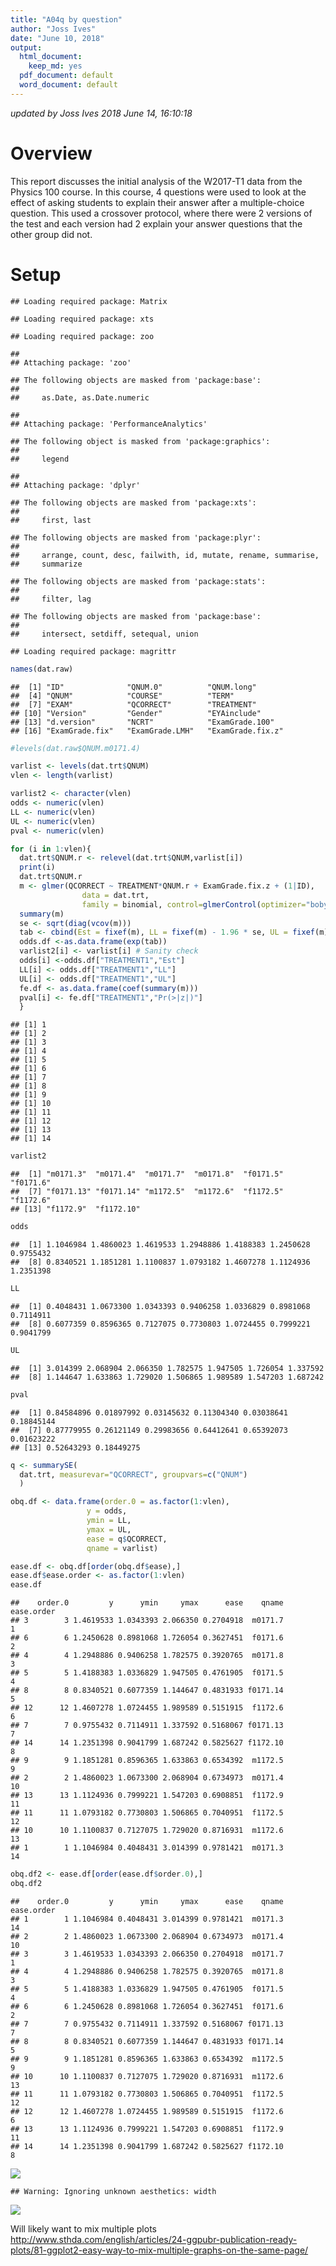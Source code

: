 ```yaml
---
title: "A04q by question"
author: "Joss Ives"
date: "June 10, 2018"
output:
  html_document:
    keep_md: yes
  pdf_document: default
  word_document: default
---
```




*updated by Joss Ives 2018 June 14, 16:10:18*

# Overview
This report discusses the initial analysis of the W2017-T1 data from the Physics 100 course. In this course, 4 questions were used to look at the effect of asking students to explain their answer after a multiple-choice question. This used a crossover protocol, where there were 2 versions of the test and each version had 2 explain your answer questions that the other group did not. 

# Setup


```
## Loading required package: Matrix
```

```
## Loading required package: xts
```

```
## Loading required package: zoo
```

```
## 
## Attaching package: 'zoo'
```

```
## The following objects are masked from 'package:base':
## 
##     as.Date, as.Date.numeric
```

```
## 
## Attaching package: 'PerformanceAnalytics'
```

```
## The following object is masked from 'package:graphics':
## 
##     legend
```

```
## 
## Attaching package: 'dplyr'
```

```
## The following objects are masked from 'package:xts':
## 
##     first, last
```

```
## The following objects are masked from 'package:plyr':
## 
##     arrange, count, desc, failwith, id, mutate, rename, summarise,
##     summarize
```

```
## The following objects are masked from 'package:stats':
## 
##     filter, lag
```

```
## The following objects are masked from 'package:base':
## 
##     intersect, setdiff, setequal, union
```

```
## Loading required package: magrittr
```




```r
names(dat.raw)
```

```
##  [1] "ID"              "QNUM.0"          "QNUM.long"      
##  [4] "QNUM"            "COURSE"          "TERM"           
##  [7] "EXAM"            "QCORRECT"        "TREATMENT"      
## [10] "Version"         "Gender"          "EYAinclude"     
## [13] "d.version"       "NCRT"            "ExamGrade.100"  
## [16] "ExamGrade.fix"   "ExamGrade.LMH"   "ExamGrade.fix.z"
```




```r
#levels(dat.raw$QNUM.m0171.4)
```






```r
varlist <- levels(dat.trt$QNUM)
vlen <- length(varlist)

varlist2 <- character(vlen)
odds <- numeric(vlen)
LL <- numeric(vlen)
UL <- numeric(vlen)
pval <- numeric(vlen)

for (i in 1:vlen){
  dat.trt$QNUM.r <- relevel(dat.trt$QNUM,varlist[i])
  print(i)
  dat.trt$QNUM.r
  m <- glmer(QCORRECT ~ TREATMENT*QNUM.r + ExamGrade.fix.z + (1|ID), 
                data = dat.trt, 
                family = binomial, control=glmerControl(optimizer="bobyqa"))
  summary(m)
  se <- sqrt(diag(vcov(m)))
  tab <- cbind(Est = fixef(m), LL = fixef(m) - 1.96 * se, UL = fixef(m) + 1.96 *se)
  odds.df <-as.data.frame(exp(tab))
  varlist2[i] <- varlist[i] # Sanity check
  odds[i] <-odds.df["TREATMENT1","Est"]
  LL[i] <- odds.df["TREATMENT1","LL"]
  UL[i] <- odds.df["TREATMENT1","UL"]
  fe.df <- as.data.frame(coef(summary(m)))
  pval[i] <- fe.df["TREATMENT1","Pr(>|z|)"]
  }
```

```
## [1] 1
## [1] 2
## [1] 3
## [1] 4
## [1] 5
## [1] 6
## [1] 7
## [1] 8
## [1] 9
## [1] 10
## [1] 11
## [1] 12
## [1] 13
## [1] 14
```

```r
varlist2
```

```
##  [1] "m0171.3"  "m0171.4"  "m0171.7"  "m0171.8"  "f0171.5"  "f0171.6" 
##  [7] "f0171.13" "f0171.14" "m1172.5"  "m1172.6"  "f1172.5"  "f1172.6" 
## [13] "f1172.9"  "f1172.10"
```

```r
odds
```

```
##  [1] 1.1046984 1.4860023 1.4619533 1.2948886 1.4188383 1.2450628 0.9755432
##  [8] 0.8340521 1.1851281 1.1100837 1.0793182 1.4607278 1.1124936 1.2351398
```

```r
LL
```

```
##  [1] 0.4048431 1.0673300 1.0343393 0.9406258 1.0336829 0.8981068 0.7114911
##  [8] 0.6077359 0.8596365 0.7127075 0.7730803 1.0724455 0.7999221 0.9041799
```

```r
UL
```

```
##  [1] 3.014399 2.068904 2.066350 1.782575 1.947505 1.726054 1.337592
##  [8] 1.144647 1.633863 1.729020 1.506865 1.989589 1.547203 1.687242
```

```r
pval
```

```
##  [1] 0.84584896 0.01897992 0.03145632 0.11304340 0.03038641 0.18845144
##  [7] 0.87779955 0.26121149 0.29983656 0.64412641 0.65392073 0.01623222
## [13] 0.52643293 0.18449275
```





```r
q <- summarySE(
  dat.trt, measurevar="QCORRECT", groupvars=c("QNUM")
  )

obq.df <- data.frame(order.0 = as.factor(1:vlen),
                 y = odds,
                 ymin = LL,
                 ymax = UL,
                 ease = q$QCORRECT,
                 qname = varlist)

ease.df <- obq.df[order(obq.df$ease),]
ease.df$ease.order <- as.factor(1:vlen)
ease.df
```

```
##    order.0         y      ymin     ymax      ease    qname ease.order
## 3        3 1.4619533 1.0343393 2.066350 0.2704918  m0171.7          1
## 6        6 1.2450628 0.8981068 1.726054 0.3627451  f0171.6          2
## 4        4 1.2948886 0.9406258 1.782575 0.3920765  m0171.8          3
## 5        5 1.4188383 1.0336829 1.947505 0.4761905  f0171.5          4
## 8        8 0.8340521 0.6077359 1.144647 0.4831933 f0171.14          5
## 12      12 1.4607278 1.0724455 1.989589 0.5151915  f1172.6          6
## 7        7 0.9755432 0.7114911 1.337592 0.5168067 f0171.13          7
## 14      14 1.2351398 0.9041799 1.687242 0.5825627 f1172.10          8
## 9        9 1.1851281 0.8596365 1.633863 0.6534392  m1172.5          9
## 2        2 1.4860023 1.0673300 2.068904 0.6734973  m0171.4         10
## 13      13 1.1124936 0.7999221 1.547203 0.6908851  f1172.9         11
## 11      11 1.0793182 0.7730803 1.506865 0.7040951  f1172.5         12
## 10      10 1.1100837 0.7127075 1.729020 0.8716931  m1172.6         13
## 1        1 1.1046984 0.4048431 3.014399 0.9781421  m0171.3         14
```

```r
obq.df2 <- ease.df[order(ease.df$order.0),]
obq.df2
```

```
##    order.0         y      ymin     ymax      ease    qname ease.order
## 1        1 1.1046984 0.4048431 3.014399 0.9781421  m0171.3         14
## 2        2 1.4860023 1.0673300 2.068904 0.6734973  m0171.4         10
## 3        3 1.4619533 1.0343393 2.066350 0.2704918  m0171.7          1
## 4        4 1.2948886 0.9406258 1.782575 0.3920765  m0171.8          3
## 5        5 1.4188383 1.0336829 1.947505 0.4761905  f0171.5          4
## 6        6 1.2450628 0.8981068 1.726054 0.3627451  f0171.6          2
## 7        7 0.9755432 0.7114911 1.337592 0.5168067 f0171.13          7
## 8        8 0.8340521 0.6077359 1.144647 0.4831933 f0171.14          5
## 9        9 1.1851281 0.8596365 1.633863 0.6534392  m1172.5          9
## 10      10 1.1100837 0.7127075 1.729020 0.8716931  m1172.6         13
## 11      11 1.0793182 0.7730803 1.506865 0.7040951  f1172.5         12
## 12      12 1.4607278 1.0724455 1.989589 0.5151915  f1172.6          6
## 13      13 1.1124936 0.7999221 1.547203 0.6908851  f1172.9         11
## 14      14 1.2351398 0.9041799 1.687242 0.5825627 f1172.10          8
```

![](A04q-P100_P101_question_by_question_files/figure-html/unnamed-chunk-10-1.png)<!-- -->




```
## Warning: Ignoring unknown aesthetics: width
```

![](A04q-P100_P101_question_by_question_files/figure-html/unnamed-chunk-11-1.png)<!-- -->

Will likely want to mix multiple plots http://www.sthda.com/english/articles/24-ggpubr-publication-ready-plots/81-ggplot2-easy-way-to-mix-multiple-graphs-on-the-same-page/

